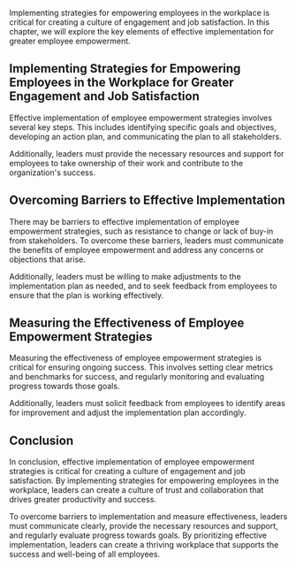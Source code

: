 
Implementing strategies for empowering employees in the workplace is critical for creating a culture of engagement and job satisfaction. In this chapter, we will explore the key elements of effective implementation for greater employee empowerment.

Implementing Strategies for Empowering Employees in the Workplace for Greater Engagement and Job Satisfaction
-------------------------------------------------------------------------------------------------------------

Effective implementation of employee empowerment strategies involves several key steps. This includes identifying specific goals and objectives, developing an action plan, and communicating the plan to all stakeholders.

Additionally, leaders must provide the necessary resources and support for employees to take ownership of their work and contribute to the organization's success.

Overcoming Barriers to Effective Implementation
-----------------------------------------------

There may be barriers to effective implementation of employee empowerment strategies, such as resistance to change or lack of buy-in from stakeholders. To overcome these barriers, leaders must communicate the benefits of employee empowerment and address any concerns or objections that arise.

Additionally, leaders must be willing to make adjustments to the implementation plan as needed, and to seek feedback from employees to ensure that the plan is working effectively.

Measuring the Effectiveness of Employee Empowerment Strategies
--------------------------------------------------------------

Measuring the effectiveness of employee empowerment strategies is critical for ensuring ongoing success. This involves setting clear metrics and benchmarks for success, and regularly monitoring and evaluating progress towards those goals.

Additionally, leaders must solicit feedback from employees to identify areas for improvement and adjust the implementation plan accordingly.

Conclusion
----------

In conclusion, effective implementation of employee empowerment strategies is critical for creating a culture of engagement and job satisfaction. By implementing strategies for empowering employees in the workplace, leaders can create a culture of trust and collaboration that drives greater productivity and success.

To overcome barriers to implementation and measure effectiveness, leaders must communicate clearly, provide the necessary resources and support, and regularly evaluate progress towards goals. By prioritizing effective implementation, leaders can create a thriving workplace that supports the success and well-being of all employees.
